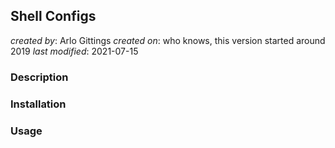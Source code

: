 ## Shell Configs
_created by_: Arlo Gittings
_created on_: who knows, this version started around 2019
_last modified_: 2021-07-15
### Description
### Installation
### Usage
